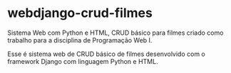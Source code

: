 # webdjango-crud-filmes
 Sistema Web com Python e HTML, CRUD básico para filmes criado como trabalho para a disciplina de Programação Web I.

Esse é sistema web de CRUD básico de filmes desenvolvido com o framework Django com linguagem Python e HTML.